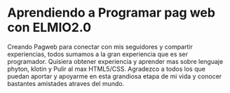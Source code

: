 # Aprendiendo a Programar pag web con ELMIO2.0
Creando Pagweb para conectar con mis seguidores y compartir experiencias, todos sumamos a la gran experiencia que es ser programador.
Quisiera obtener experiencia y aprender mas sobre lenguaje phyton, klotin y Pulir al max HTML5/CSS.
Agradezco a todos los que puedan aportar y apoyarme en esta grandiosa etapa de mi vida y conocer bastantes amistades atraves del mundo.
